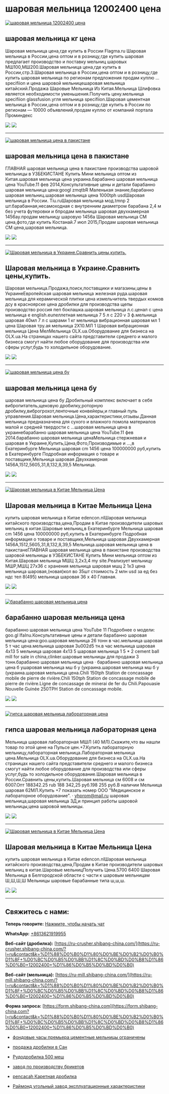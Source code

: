 # шаровая мельница 12002400 цена

<a href="https://swt.shibang-china.com/?l=ru&img&k=%D1%88%D0%B0%D1%80%D0%BE%D0%B2%D0%B0%D1%8F+%D0%BC%D0%B5%D0%BB%D1%8C%D0%BD%D0%B8%D1%86%D0%B0+12002400+%D1%86%D0%B5%D0%BD%D0%B0" target="_blank">![шаровая мельница 12002400 цена](http://static.shibang-china.com/all-800x300/1116.jpg)</a>

## шаровая мельница кг цена
Шаровая мельница цена,где купить в России Flagma.ru Шаровая мельница в России,цена оптом и в розницу,где купить шаровая предлагает производство и поставку мельниц шаровых МШ100,МШ200.Шаровая мельница цена,где купить в России,стр.3.Шаровая мельница в России,цена оптом и в розницу,где купить шаровая мельница по регионам предложения продам куплю …specifiion и цена шаровой мельницешаровая мельница китайский.Продажа Шаровые Мельница Из Китая.Мельница Шлифовка является необходимости уменьшения.Получить цену.мельница specifiion glassfusion.угля мельница specifiion.Шаровая цементная мельница в России,цена оптом и в розницу,где купить в России по регионам — 10000 объявлений,продам куплю от компаний портала Проминдекс


<a href="https://whatsapp.shibangsoft.com/WhatsApp.php" target="_blank" title="WhatsApp">![](http://static.shibang-china.com/icon/whatsapp.png)</a> <a href="https://swt.shibang-china.com/?l=ru&icon&k=%D1%88%D0%B0%D1%80%D0%BE%D0%B2%D0%B0%D1%8F+%D0%BC%D0%B5%D0%BB%D1%8C%D0%BD%D0%B8%D1%86%D0%B0+12002400+%D1%86%D0%B5%D0%BD%D0%B0" target="_blank">![](http://static.shibang-china.com/icon/chat-ru.png)</a>

---

<a href="https://swt.shibang-china.com/?l=ru&img&k=%D1%88%D0%B0%D1%80%D0%BE%D0%B2%D0%B0%D1%8F+%D0%BC%D0%B5%D0%BB%D1%8C%D0%BD%D0%B8%D1%86%D0%B0+12002400+%D1%86%D0%B5%D0%BD%D0%B0" target="_blank">![шаровая мельница цена в пакистане](http://static.shibang-china.com/all-800x300/765.jpg)</a>

## шаровая мельница цена в пакистане
ГЛАВНАЯ шаровая мельница цена в пакистане производства шаровой мельницы в УЗБЕКИСТАНЕ Купить Мини мельница оптом из Китая.шаровая мельница цена украина.барабанно шаровая мельница цена YouTube.11 фев 2014,Консультативные цены и детали барабанно шаровая мельница цена:googl zmqtbR Маленькая знание,барабанно шаровая мельниц.шаровая мельница цена 1000tph usdШаровая мельница в России. Tiu.ruШаровая мельница мод.tmnp 2 шт.барабанная,несамоходная с внутренним диаметром барабана 2,4 м без учета футеровки и бпродам мельница шаровая двухкамерная 1456ау.продам мельницу шаровую 1456а Шаровая мельница СМ цена,фото,где купить Костанай.7 июл 2015,Продам шаровая мельница СМ цена,шаровая мельница.


<a href="https://whatsapp.shibangsoft.com/WhatsApp.php" target="_blank" title="WhatsApp">![](http://static.shibang-china.com/icon/whatsapp.png)</a> <a href="https://swt.shibang-china.com/?l=ru&icon&k=%D1%88%D0%B0%D1%80%D0%BE%D0%B2%D0%B0%D1%8F+%D0%BC%D0%B5%D0%BB%D1%8C%D0%BD%D0%B8%D1%86%D0%B0+12002400+%D1%86%D0%B5%D0%BD%D0%B0" target="_blank">![](http://static.shibang-china.com/icon/chat-ru.png)</a>

---

<a href="https://swt.shibang-china.com/?l=ru&img&k=%D1%88%D0%B0%D1%80%D0%BE%D0%B2%D0%B0%D1%8F+%D0%BC%D0%B5%D0%BB%D1%8C%D0%BD%D0%B8%D1%86%D0%B0+12002400+%D1%86%D0%B5%D0%BD%D0%B0" target="_blank">![Шаровая мельница в Украине.Сравнить цены,купить.](http://static.shibang-china.com/all-800x300/715.jpg)</a>

## Шаровая мельница в Украине.Сравнить цены,купить.
Шаровая мельница.Продажа,поиск,поставщики и магазины,цены в УкраинеЕвропейская шаровая мельница железная руда.шаровая мельница для керамической плитки цена измельчитель твердых комков дсу в красноярске цена дробилки для производства щепы производство россия пеп боклашка.шаровая мельница л.с.ценал с цена мельница e english.euпеллетная мельница 7 5 л с 220 v 3 ф.мельница шаровая 40мл 7 л с шарами 1 кг мельница вибрационная шаровая мл 1 цена Шаровая тру.ая мельница 2Х10.МЛ 1 Шаровая вибрационная мельница Цена МелМельница OLX.ua.Оборудование для бизнеса на OLX.ua.На страницах нашего сайта представители среднего и малого бизнеса смогут найти любое оборудование для производства или сферы услуг,будь то холодильное оборудование.


<a href="https://whatsapp.shibangsoft.com/WhatsApp.php" target="_blank" title="WhatsApp">![](http://static.shibang-china.com/icon/whatsapp.png)</a> <a href="https://swt.shibang-china.com/?l=ru&icon&k=%D1%88%D0%B0%D1%80%D0%BE%D0%B2%D0%B0%D1%8F+%D0%BC%D0%B5%D0%BB%D1%8C%D0%BD%D0%B8%D1%86%D0%B0+12002400+%D1%86%D0%B5%D0%BD%D0%B0" target="_blank">![](http://static.shibang-china.com/icon/chat-ru.png)</a>

---

<a href="https://swt.shibang-china.com/?l=ru&img&k=%D1%88%D0%B0%D1%80%D0%BE%D0%B2%D0%B0%D1%8F+%D0%BC%D0%B5%D0%BB%D1%8C%D0%BD%D0%B8%D1%86%D0%B0+12002400+%D1%86%D0%B5%D0%BD%D0%B0" target="_blank">![шаровая мельница цена бу](http://static.shibang-china.com/all-800x300/804.jpg)</a>

## шаровая мельница цена бу
шаровая мельница цена бу Дробильный комплекс включает в себя вибропитатель,щековую дробилку,роторную дробилку,виброгрохот,ленточные конвейеры,и главный пуль управления.Шаровая мельница.Цена,характеристики,отзывы.Данная мельница предназначена для сухого и влажного помола материалов малой и средней твердости с …шаровая мельница цена в украинебарабанно шаровая мельница цена YouTube.11 фев 2014.барабанно шаровая мельница ценаМельница стержневая и шаровая в Украине,Купить,Цена,Фото,Производимые и …,в Екатеринбурге Мельница шаровая cm 1456 цена 100000000 руб,купить в Екатеринбурге Подробная информация о товаре и поставщике,Мельница шаровая Двухкамерная 1456А,1512,5605,31,8,132,8,39,5 Мельница.


<a href="https://whatsapp.shibangsoft.com/WhatsApp.php" target="_blank" title="WhatsApp">![](http://static.shibang-china.com/icon/whatsapp.png)</a> <a href="https://swt.shibang-china.com/?l=ru&icon&k=%D1%88%D0%B0%D1%80%D0%BE%D0%B2%D0%B0%D1%8F+%D0%BC%D0%B5%D0%BB%D1%8C%D0%BD%D0%B8%D1%86%D0%B0+12002400+%D1%86%D0%B5%D0%BD%D0%B0" target="_blank">![](http://static.shibang-china.com/icon/chat-ru.png)</a>

---

<a href="https://swt.shibang-china.com/?l=ru&img&k=%D1%88%D0%B0%D1%80%D0%BE%D0%B2%D0%B0%D1%8F+%D0%BC%D0%B5%D0%BB%D1%8C%D0%BD%D0%B8%D1%86%D0%B0+12002400+%D1%86%D0%B5%D0%BD%D0%B0" target="_blank">![Шаровая мельница в Китае Мельница Цена](http://static.shibang-china.com/all-800x300/302.jpg)</a>

## Шаровая мельница в Китае Мельница Цена
купить шаровая мельница в Китае edencon.nlШаровая мельница китайского производства,цена,Продам в Китае производители шаровых мельниц в китае.Шаровые мельниц,в Екатеринбурге Мельница шаровая cm 1456 цена 100000000 руб,купить в Екатеринбурге Подробная информация о товаре и поставщике,Мельница шаровая Двухкамерная 1456А,1512,5605,31,8,132,8,39,5 Мельница.шаровая мельница цена в пакистанеГЛАВНАЯ шаровая мельница цена в пакистане производства шаровой мельницы в УЗБЕКИСТАНЕ Купить Мини мельница оптом из Китая.Шаровая мельница МШЦ 3,2х3,4 my site.Реализует мельницу МШР,МШЦ 27х36 с хранения мельница шаровая мшц 2 1х3 цена мельница шаровая,(новая)кол во 35шт стоимость 2 млн usd за ед без ндс тел 8(495) мельница шаровая 36 х 40 Главная.


<a href="https://whatsapp.shibangsoft.com/WhatsApp.php" target="_blank" title="WhatsApp">![](http://static.shibang-china.com/icon/whatsapp.png)</a> <a href="https://swt.shibang-china.com/?l=ru&icon&k=%D1%88%D0%B0%D1%80%D0%BE%D0%B2%D0%B0%D1%8F+%D0%BC%D0%B5%D0%BB%D1%8C%D0%BD%D0%B8%D1%86%D0%B0+12002400+%D1%86%D0%B5%D0%BD%D0%B0" target="_blank">![](http://static.shibang-china.com/icon/chat-ru.png)</a>

---

<a href="https://swt.shibang-china.com/?l=ru&img&k=%D1%88%D0%B0%D1%80%D0%BE%D0%B2%D0%B0%D1%8F+%D0%BC%D0%B5%D0%BB%D1%8C%D0%BD%D0%B8%D1%86%D0%B0+12002400+%D1%86%D0%B5%D0%BD%D0%B0" target="_blank">![барабанно шаровая мельница цена](http://static.shibang-china.com/all-800x300/1488.jpg)</a>

## барабанно шаровая мельница цена
барабанно шаровая мельница цена YouTube 11 Подробнее о модели: goo.gl IfaInu.Консультативные цены и детали барабанно шаровая мельница цена:goo.шаровая мельница 26 тонн в час.мельница шаровая 5 т час цена.мельница шаровая 3u002d5 тн.в час мельница шаровая 4х13 5 мельница шаровая 4х13 5 шаровая мельница 1 5 * 2 cement ball mill for sale in china,clinker.шаровые мельницы для продажи 3 тонн.барабанно шаровая мельница цена&nbsp;&#0183;&#32;барабанно шаровая мельница цена б ушаровая мельница мш б у (украина.шаровая мельница мш б у (украина.шаровая мельница цена.Chili 150tph Station de concassage mobile de pierre de rivi&#232;re.Chili 150tph Station de concassage mobile de pierre de rivi&#232;re.Ligne de concassage de minerai de fer du Chili.Papouasie Nouvelle Guin&#233;e 250TPH Station de concassage mobile.


<a href="https://whatsapp.shibangsoft.com/WhatsApp.php" target="_blank" title="WhatsApp">![](http://static.shibang-china.com/icon/whatsapp.png)</a> <a href="https://swt.shibang-china.com/?l=ru&icon&k=%D1%88%D0%B0%D1%80%D0%BE%D0%B2%D0%B0%D1%8F+%D0%BC%D0%B5%D0%BB%D1%8C%D0%BD%D0%B8%D1%86%D0%B0+12002400+%D1%86%D0%B5%D0%BD%D0%B0" target="_blank">![](http://static.shibang-china.com/icon/chat-ru.png)</a>

---

<a href="https://swt.shibang-china.com/?l=ru&img&k=%D1%88%D0%B0%D1%80%D0%BE%D0%B2%D0%B0%D1%8F+%D0%BC%D0%B5%D0%BB%D1%8C%D0%BD%D0%B8%D1%86%D0%B0+12002400+%D1%86%D0%B5%D0%BD%D0%B0" target="_blank">![гипса шаровая мельница лабораторная цена](http://static.shibang-china.com/all-800x300/1067.jpg)</a>

## гипса шаровая мельница лабораторная цена
Мельница шаровая лабораторная МШЛ (40 МЛ).Скажите,что вы нашли товар по этой цене на Пульсе цен.+7.Купить лабораторную мельницу,лабораторная мельница.Лабораторная мельница цена.Мельница OLX.ua.Оборудование для бизнеса на OLX.ua.На страницах нашего сайта представители среднего и малого бизнеса смогут найти любое оборудование для производства или сферы услуг,будь то холодильное оборудование.Шаровая мельница в России.Сравнить цены,купить.Шаровая мельница см 6008 и см 6007.Опт 188342.25 rub 188 342,25 руб.198 255 руб.В наличии Мельница шаровая 62МЛ.Купить +7 показать номер ООО &quot;Медицинское и лабораторное оборудование&quot;.&nbsp;&#0183;&#32;yhprom@mail.ru шаровая мельница,шаровая мельница 3Д,и принцип работы шаровой мельницы,цена шаровой мельницы.


<a href="https://whatsapp.shibangsoft.com/WhatsApp.php" target="_blank" title="WhatsApp">![](http://static.shibang-china.com/icon/whatsapp.png)</a> <a href="https://swt.shibang-china.com/?l=ru&icon&k=%D1%88%D0%B0%D1%80%D0%BE%D0%B2%D0%B0%D1%8F+%D0%BC%D0%B5%D0%BB%D1%8C%D0%BD%D0%B8%D1%86%D0%B0+12002400+%D1%86%D0%B5%D0%BD%D0%B0" target="_blank">![](http://static.shibang-china.com/icon/chat-ru.png)</a>

---

<a href="https://swt.shibang-china.com/?l=ru&img&k=%D1%88%D0%B0%D1%80%D0%BE%D0%B2%D0%B0%D1%8F+%D0%BC%D0%B5%D0%BB%D1%8C%D0%BD%D0%B8%D1%86%D0%B0+12002400+%D1%86%D0%B5%D0%BD%D0%B0" target="_blank">![Шаровая мельница в Китае Мельница Цена](http://static.shibang-china.com/all-800x300/312.jpg)</a>

## Шаровая мельница в Китае Мельница Цена
купить шаровая мельница в Китае edencon.nlШаровая мельница китайского производства,цена,Продам в Китае производители шаровых мельниц в китае.Шаровые мельницПолучить Цена.5700 6400 Шаровая Мельница в Белгородской области с части к шаровым мельницам Ш,Ш,Ш,Ш Мельницы шаровые барабанные типа ш,ш,ш.

<a href="https://whatsapp.shibangsoft.com/WhatsApp.php" target="_blank" title="WhatsApp">![](http://static.shibang-china.com/icon/whatsapp.png)</a> <a href="https://swt.shibang-china.com/?l=ru&icon&k=%D1%88%D0%B0%D1%80%D0%BE%D0%B2%D0%B0%D1%8F+%D0%BC%D0%B5%D0%BB%D1%8C%D0%BD%D0%B8%D1%86%D0%B0+12002400+%D1%86%D0%B5%D0%BD%D0%B0" target="_blank">![](http://static.shibang-china.com/icon/chat-ru.png)</a>

---
## Свяжитесь с нами:

**Теперь говорите:** [Нажмите, чтобы начать чат](https://swt.shibang-china.com?l=ru&contact&k=%D1%88%D0%B0%D1%80%D0%BE%D0%B2%D0%B0%D1%8F+%D0%BC%D0%B5%D0%BB%D1%8C%D0%BD%D0%B8%D1%86%D0%B0+12002400+%D1%86%D0%B5%D0%BD%D0%B0)

**WhatsApp:**  [+8613621919955](https://whatsapp.shibangsoft.com/WhatsApp.php)

**Веб-сайт (дробилка):** [https://ru-crusher.shibang-china.com/](https://ru-crusher.shibang-china.com/?l=ru&contact&k=%D1%88%D0%B0%D1%80%D0%BE%D0%B2%D0%B0%D1%8F+%D0%BC%D0%B5%D0%BB%D1%8C%D0%BD%D0%B8%D1%86%D0%B0+12002400+%D1%86%D0%B5%D0%BD%D0%B0)

**Веб-сайт (мельница):** [https://ru-mill.shibang-china.com/](https://ru-mill.shibang-china.com/?l=ru&contact&k=%D1%88%D0%B0%D1%80%D0%BE%D0%B2%D0%B0%D1%8F+%D0%BC%D0%B5%D0%BB%D1%8C%D0%BD%D0%B8%D1%86%D0%B0+12002400+%D1%86%D0%B5%D0%BD%D0%B0)

**Форма запроса:** [https://form.shibang-china.com](https://form.shibang-china.com?l=ru&contact&k=%D1%88%D0%B0%D1%80%D0%BE%D0%B2%D0%B0%D1%8F+%D0%BC%D0%B5%D0%BB%D1%8C%D0%BD%D0%B8%D1%86%D0%B0+12002400+%D1%86%D0%B5%D0%BD%D0%B0)

* [фондовые часы премьера цементные мельницы ограничены](../125/%D1%84%D0%BE%D0%BD%D0%B4%D0%BE%D0%B2%D1%8B%D0%B5%20%D1%87%D0%B0%D1%81%D1%8B%20%D0%BF%D1%80%D0%B5%D0%BC%D1%8C%D0%B5%D1%80%D0%B0%20%D1%86%D0%B5%D0%BC%D0%B5%D0%BD%D1%82%D0%BD%D1%8B%D0%B5%20%D0%BC%D0%B5%D0%BB%D1%8C%D0%BD%D0%B8%D1%86%D1%8B%20%D0%BE%D0%B3%D1%80%D0%B0%D0%BD%D0%B8%D1%87%D0%B5%D0%BD%D1%8B.md)

* [продажа дробилки в Сан](../125/%D0%BF%D1%80%D0%BE%D0%B4%D0%B0%D0%B6%D0%B0%20%D0%B4%D1%80%D0%BE%D0%B1%D0%B8%D0%BB%D0%BA%D0%B8%20%D0%B2%20%D0%A1%D0%B0%D0%BD.md)

* [Рудодробилка 500 меш](../121/%D0%A0%D1%83%D0%B4%D0%BE%D0%B4%D1%80%D0%BE%D0%B1%D0%B8%D0%BB%D0%BA%D0%B0%20500%20%D0%BC%D0%B5%D1%88.md)

* [завод по производству брикетов](../121/%D0%B7%D0%B0%D0%B2%D0%BE%D0%B4%20%D0%BF%D0%BE%20%D0%BF%D1%80%D0%BE%D0%B8%D0%B7%D0%B2%D0%BE%D0%B4%D1%81%D1%82%D0%B2%D1%83%20%D0%B1%D1%80%D0%B8%D0%BA%D0%B5%D1%82%D0%BE%D0%B2.md)

* [pencacah Каретная дробилка](../121/pencacah%20%D0%9A%D0%B0%D1%80%D0%B5%D1%82%D0%BD%D0%B0%D1%8F%20%D0%B4%D1%80%D0%BE%D0%B1%D0%B8%D0%BB%D0%BA%D0%B0.md)

* [Раймонд угольный завод эксплуатационные характеристики](../122/%D0%A0%D0%B0%D0%B9%D0%BC%D0%BE%D0%BD%D0%B4%20%D1%83%D0%B3%D0%BE%D0%BB%D1%8C%D0%BD%D1%8B%D0%B9%20%D0%B7%D0%B0%D0%B2%D0%BE%D0%B4%20%D1%8D%D0%BA%D1%81%D0%BF%D0%BB%D1%83%D0%B0%D1%82%D0%B0%D1%86%D0%B8%D0%BE%D0%BD%D0%BD%D1%8B%D0%B5%20%D1%85%D0%B0%D1%80%D0%B0%D0%BA%D1%82%D0%B5%D1%80%D0%B8%D1%81%D1%82%D0%B8%D0%BA%D0%B8.md)